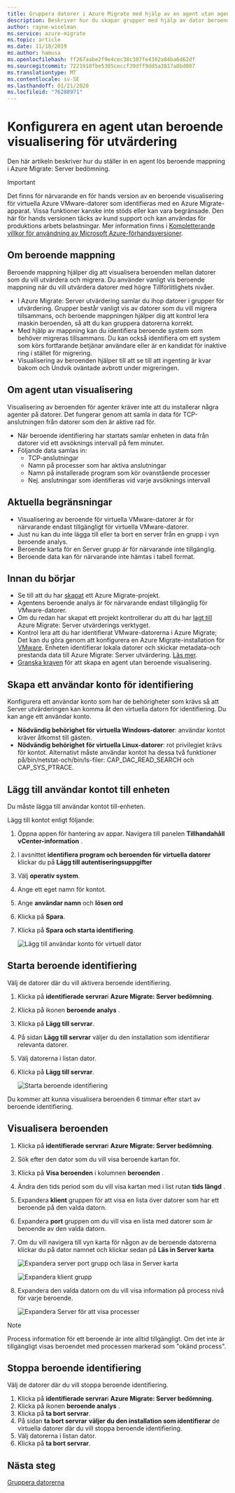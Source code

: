 ```yaml
---
title: Gruppera datorer i Azure Migrate med hjälp av en agent utan agent beroende visualisering
description: Beskriver hur du skapar grupper med hjälp av dator beroenden på ett agent effektivt sätt.
author: rayne-wiselman
ms.service: azure-migrate
ms.topic: article
ms.date: 11/18/2019
ms.author: hamusa
ms.openlocfilehash: ff267aabe2f9e4cec38c307fe4382a84ba6d62df
ms.sourcegitcommit: 7221918fbe5385ceccf39dff9dd5a3817a0bd807
ms.translationtype: MT
ms.contentlocale: sv-SE
ms.lasthandoff: 01/21/2020
ms.locfileid: "76288971"
---
```

# <a name="set-up-agentless-dependency-visualization-for-assessment"></a>Konfigurera en agent utan beroende visualisering för utvärdering

Den här artikeln beskriver hur du ställer in en agent lös beroende mappning i Azure Migrate: Server bedömning. 

> [!IMPORTANT]
> Det finns för närvarande en för hands version av en beroende visualisering för virtuella Azure VMware-datorer som identifieras med en Azure Migrate-apparat.
> Vissa funktioner kanske inte stöds eller kan vara begränsade. Den här för hands versionen täcks av kund support och kan användas för produktions arbets belastningar.
> Mer information finns i [Kompletterande villkor för användning av Microsoft Azure-förhandsversioner](https://azure.microsoft.com/support/legal/preview-supplemental-terms/).

## <a name="about-dependency-mapping"></a>Om beroende mappning

Beroende mappning hjälper dig att visualisera beroenden mellan datorer som du vill utvärdera och migrera. Du använder vanligt vis beroende mappning när du vill utvärdera datorer med högre Tillförlitlighets nivåer.

- I Azure Migrate: Server utvärdering samlar du ihop datorer i grupper för utvärdering. Grupper består vanligt vis av datorer som du vill migrera tillsammans, och beroende mappningen hjälper dig att kontrol lera maskin beroenden, så att du kan gruppera datorerna korrekt.
- Med hjälp av mappning kan du identifiera beroende system som behöver migreras tillsammans. Du kan också identifiera om ett system som körs fortfarande betjänar användare eller är en kandidat för inaktive ring i stället för migrering.
- Visualisering av beroenden hjälper till att se till att ingenting är kvar bakom och Undvik oväntade avbrott under migreringen.

## <a name="about-agentless-visualization"></a>Om agent utan visualisering

Visualisering av beroenden för agenter kräver inte att du installerar några agenter på datorer. Det fungerar genom att samla in data för TCP-anslutningen från datorer som den är aktive rad för.

- När beroende identifiering har startats samlar enheten in data från datorer vid ett avsöknings intervall på fem minuter.
- Följande data samlas in:
    - TCP-anslutningar
    - Namn på processer som har aktiva anslutningar
    - Namn på installerade program som kör ovanstående processer
    - Nej. anslutningar som identifieras vid varje avsöknings intervall

## <a name="current-limitations"></a>Aktuella begränsningar

- Visualisering av beroende för virtuella VMware-datorer är för närvarande endast tillgängligt för virtuella VMware-datorer.
- Just nu kan du inte lägga till eller ta bort en server från en grupp i vyn beroende analys.
- Beroende karta för en Server grupp är för närvarande inte tillgänglig.
- Beroende data kan för närvarande inte hämtas i tabell format.

## <a name="before-you-start"></a>Innan du börjar

- Se till att du har [skapat](how-to-add-tool-first-time.md) ett Azure Migrate-projekt.
- Agentens beroende analys är för närvarande endast tillgänglig för VMware-datorer.
- Om du redan har skapat ett projekt kontrollerar du att du har [lagt till](how-to-assess.md) Azure Migrate: Server utvärderings verktyget.
- Kontrol lera att du har identifierat VMware-datorerna i Azure Migrate; Det kan du göra genom att konfigurera en Azure Migrate-installation för [VMware](how-to-set-up-appliance-vmware.md). Enheten identifierar lokala datorer och skickar metadata-och prestanda data till Azure Migrate: Server utvärdering. [Läs mer](migrate-appliance.md).
- [Granska kraven](migrate-support-matrix-vmware.md#agentless-dependency-visualization) för att skapa en agent utan beroende visualisering.



## <a name="create-a-user-account-for-discovery"></a>Skapa ett användar konto för identifiering

Konfigurera ett användar konto som har de behörigheter som krävs så att Server utvärderingen kan komma åt den virtuella datorn för identifiering. Du kan ange ett användar konto.

- **Nödvändig behörighet för virtuella Windows-datorer**: användar kontot kräver åtkomst till gästen.
- **Nödvändig behörighet för virtuella Linux-datorer**: rot privilegiet krävs för kontot. Alternativt måste användar kontot ha dessa två funktioner på/bin/netstat-och/bin/ls-filer: CAP_DAC_READ_SEARCH och CAP_SYS_PTRACE.

## <a name="add-the-user-account-to-the-appliance"></a>Lägg till användar kontot till enheten

Du måste lägga till användar kontot till-enheten.

Lägg till kontot enligt följande:

1. Öppna appen för hantering av appar. Navigera till panelen **Tillhandahåll vCenter-information** .
2. I avsnittet **identifiera program och beroenden för virtuella datorer** klickar du på **Lägg till autentiseringsuppgifter**
3. Välj **operativ system**.
4. Ange ett eget namn för kontot.
5. Ange **användar namn** och **lösen ord**
6. Klicka på **Spara**.
7. Klicka på **Spara och starta identifiering**.

    ![Lägg till användar konto för virtuell dator](./media/how-to-create-group-machine-dependencies-agentless/add-vm-credential.png)

## <a name="start-dependency-discovery"></a>Starta beroende identifiering

Välj de datorer där du vill aktivera beroende identifiering.

1. Klicka på **identifierade servrar**i **Azure Migrate: Server bedömning**.
2. Klicka på ikonen **beroende analys** .
3. Klicka på **Lägg till servrar**.
3. På sidan **Lägg till servrar** väljer du den installation som identifierar relevanta datorer.
4. Välj datorerna i listan dator.
5. Klicka på **Lägg till servrar**.

    ![Starta beroende identifiering](./media/how-to-create-group-machine-dependencies-agentless/start-dependency-discovery.png)

Du kommer att kunna visualisera beroenden 6 timmar efter start av beroende identifiering.

## <a name="visualize-dependencies"></a>Visualisera beroenden

1. Klicka på **identifierade servrar**i **Azure Migrate: Server bedömning**.
2. Sök efter den dator som du vill visa beroende kartan för.
3. Klicka på **Visa beroenden** i kolumnen **beroenden** .
4. Ändra den tids period som du vill visa kartan med i list rutan **tids längd** .
5. Expandera **klient** gruppen för att visa en lista över datorer som har ett beroende på den valda datorn.
6. Expandera **port** gruppen om du vill visa en lista med datorer som är beroende av den valda datorn.
7. Om du vill navigera till vyn karta för någon av de beroende datorerna klickar du på dator namnet och klickar sedan på **Läs in Server karta**

    ![Expandera server port grupp och läsa in Server karta](./media/how-to-create-group-machine-dependencies-agentless/load-server-map.png)

    ![Expandera klient grupp ](./media/how-to-create-group-machine-dependencies-agentless/expand-client-group.png)

8. Expandera den valda datorn om du vill visa information på process nivå för varje beroende.

    ![Expandera Server för att visa processer](./media/how-to-create-group-machine-dependencies-agentless/expand-server-processes.png)

> [!NOTE]
> Process information för ett beroende är inte alltid tillgängligt. Om det inte är tillgängligt visas beroendet med processen markerad som "okänd process".

## <a name="stop-dependency-discovery"></a>Stoppa beroende identifiering

Välj de datorer där du vill stoppa beroende identifiering.

1. Klicka på **identifierade servrar**i **Azure Migrate: Server bedömning**.
2. Klicka på ikonen **beroende analys** .
3. Klicka på **ta bort servrar**.
3. På sidan **ta bort servrar** **väljer du den installation som identifierar** de virtuella datorer där du vill stoppa beroende identifiering.
4. Välj datorerna i listan dator.
5. Klicka på **ta bort servrar**.


## <a name="next-steps"></a>Nästa steg

[Gruppera datorerna](how-to-create-a-group.md)

